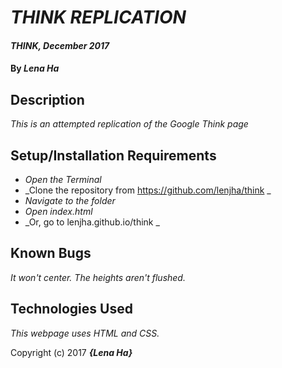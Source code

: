 # _THINK REPLICATION_

#### _THINK, December 2017_

#### By _**Lena Ha**_

## Description

_This is an attempted replication of the Google Think page_

## Setup/Installation Requirements

* _Open the Terminal_
* _Clone the repository from https://github.com/lenjha/think _
* _Navigate to the folder_
* _Open index.html_
* _Or, go to lenjha.github.io/think _

## Known Bugs
_It won't center.  The heights aren't flushed._

## Technologies Used
_This webpage uses HTML and CSS._


Copyright (c) 2017 **_{Lena Ha}_**
